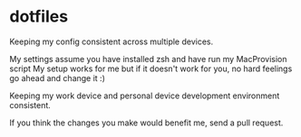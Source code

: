 dotfiles
========

Keeping my config consistent across multiple devices.

My settings assume you have installed zsh and have run my MacProvision script
My setup works for me but if it doesn't work for you, no hard feelings go ahead and change it :)

Keeping my work device and personal device development environment consistent.

If you think the changes you make would benefit me, send a pull request.
